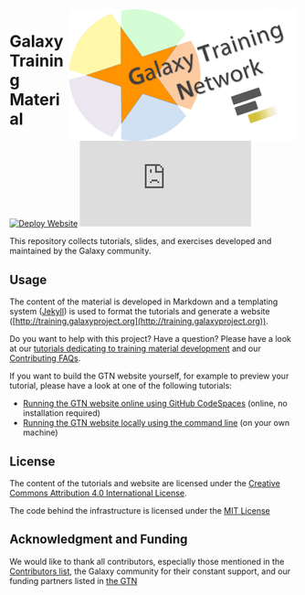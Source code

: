 <img src="./shared/images/GTNLogo1000.png" alt="GTN logo, a star on a coloured circle with the text Galaxy Training Network at an upward angle." width="400"  align="right" />

# Galaxy Training Material 
[![Deploy Website](https://github.com/galaxyproject/training-material/actions/workflows/deploy.yml/badge.svg)](https://github.com/galaxyproject/training-material/actions/workflows/deploy.yml) [![Matrix](https://img.shields.io/matrix/gtn:matrix.org)](https://matrix.to/#/#Galaxy-Training-Network_Lobby:gitter.im)


This repository collects tutorials, slides, and exercises developed and maintained by the Galaxy community.

## Usage

The content of the material is developed in Markdown and a templating system ([Jekyll](http://jekyllrb.com/)) is used to format the tutorials and generate a website ([http://training.galaxyproject.org](http://training.galaxyproject.org)).

Do you want to help with this project? Have a question? Please have a look at our [tutorials dedicating to training material development](https://training.galaxyproject.org/training-material/topics/contributing) and our [Contributing FAQs](https://training.galaxyproject.org/training-material/faqs/gtn/#contributors).

If you want to build the GTN website yourself, for example to preview your tutorial, please have a look at one of the following tutorials:
- [Running the GTN website online using GitHub CodeSpaces](https://training.galaxyproject.org/training-material/topics/contributing/tutorials/running-codespaces/tutorial.html) (online, no installation required)
- [Running the GTN website locally using the command line](https://training.galaxyproject.org/training-material/topics/contributing/tutorials/running-jekyll/tutorial.html) (on your own machine)

## License

The content of the tutorials and website are licensed under the [Creative Commons Attribution 4.0 International License](https://creativecommons.org/licenses/by/4.0).

The code behind the infrastructure is licensed under the [MIT License](LICENSE.md)

## Acknowledgment and Funding

We would like to thank all contributors, especially those mentioned in the [Contributors list](https://training.galaxyproject.org/training-material/hall-of-fame), the Galaxy community for their constant support, and our funding partners listed in [the GTN](https://training.galaxyproject.org/#acknowledgment-and-funding)
